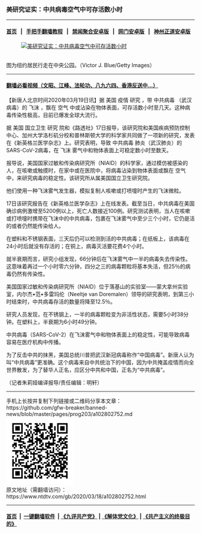 ### 美研究证实：中共病毒空气中可存活数小时
------------------------

#### [首页](https://github.com/gfw-breaker/banned-news/blob/master/README.md) &nbsp;&nbsp;|&nbsp;&nbsp; [手把手翻墙教程](https://github.com/gfw-breaker/guides/wiki) &nbsp;&nbsp;|&nbsp;&nbsp; [禁闻聚合安卓版](https://github.com/gfw-breaker/bn-android) &nbsp;&nbsp;|&nbsp;&nbsp; [网门安卓版](https://github.com/oGate2/oGate) &nbsp;&nbsp;|&nbsp;&nbsp; [神州正道安卓版](https://github.com/SzzdOgate/update) 



<div><div class="featured_image">
 <a href="https://i.ntdtv.com/assets/uploads/2020/03/GettyImages-1207623805.jpg" target="_blank">
  <figure>
   <img alt="美研究证实：中共病毒空气中可存活数小时" src="https://i.ntdtv.com/assets/uploads/2020/03/GettyImages-1207623805-800x450.jpg"/>
  </figure><br/>
 </a>
 <span class="caption">
  图为纽约居民行走在中央公园。（Victor J. Blue/Getty Images）
 </span>
</div>
</div><hr/>

#### [翻墙必看视频（文昭、江峰、法轮功、八九六四、香港反送中...）](https://github.com/gfw-breaker/banned-news/blob/master/pages/link3.md)

<div><div class="post_content" itemprop="articleBody">
 <p>
  【新唐人北京时间2020年03月19日讯】据
  <ok href="https://www.ntdtv.com/gb/美国.htm">
   美国
  </ok>
  疫情
  <ok href="https://www.ntdtv.com/gb/研究.htm">
   研究
  </ok>
  ，带
  <ok href="https://www.ntdtv.com/gb/中共病毒.htm">
   中共病毒
  </ok>
  （武汉病毒）的
  <ok href="https://www.ntdtv.com/gb/飞沫.htm">
   飞沫
  </ok>
  ，飘在
  <ok href="https://www.ntdtv.com/gb/空气.htm">
   空气
  </ok>
  中或沾染在物体表面，可存活数小时至几天。这种病毒传染性极高，目前已爆发全球大流行。
 </p>
 <p>
  据
  <ok href="https://www.ntdtv.com/gb/美国.htm">
   美国
  </ok>
  国立卫生
  <ok href="https://www.ntdtv.com/gb/研究.htm">
   研究
  </ok>
  院和《路透社》17日报导，该研究院和美国疾病预防控制中心、加州大学洛杉矶分校和普林斯顿大学的科学家共同做了一项新的研究，发表在《新英格兰医学杂志》上。研究表明，导致
  <ok href="https://www.ntdtv.com/gb/中共病毒.htm">
   中共病毒
  </ok>
  肺炎（武汉肺炎）的SARS-CoV-2病毒，在
  <ok href="https://www.ntdtv.com/gb/飞沫.htm">
   飞沫
  </ok>
  雾气中和物体表面上可稳定数小时至数天。
 </p>
 <p>
  报导说，美国国家过敏和传染病研究所（NIAID）的科学家，通过模仿被感染的人，在咳嗽或触摸时，在家中或在医院中，将病毒沾染到物体表面或飘在
  <ok href="https://www.ntdtv.com/gb/空气.htm">
   空气
  </ok>
  中，来研究病毒的稳定性。该研究所从属美国国立卫生研究院。
 </p>
 <p>
  他们使用一种飞沫雾气发生器，模拟复制人咳嗽或打喷嚏时产生的飞沫微粒。
 </p>
 <p>
  17日该研究报告在《新英格兰医学杂志》上在线发表。截至当日，中共病毒在美国确诊病例激增至5200例以上，死亡人数接近100例。研究测试表明，当人在咳嗽或打喷嚏时携带在飞沫中的中共病毒，包裹在飞沫雾气中至少三个小时，它仍是活的或者仍然能传染给人。
 </p>
 <p>
  在塑料和不锈钢表面，三天后仍可以检测到活的中共病毒；在纸板上，该病毒在24小时后就没有存活的；在铜上，病毒灭活要花费4个小时。
 </p>
 <p>
  就半衰期而言，研究小组发现，66分钟后在飞沫雾气中一半的病毒失去传染性。这意味着再过一个小时零六分钟，四分之三的病毒颗粒将基本失活，但25％的病毒仍然有传染性。
 </p>
 <p>
  美国国家过敏和传染病研究所（NIAID）位于落基山的实验室——蒙大拿州实验室，内尔杰•范•多雷玛伦（Neeltje van Doremalen）领导的研究表明，到第三小时结束时，中共病毒存活的数量将降至12.5％。
 </p>
 <p>
  研究人员发现，在不锈钢上，一半的病毒颗粒变为非活性状态，需要5小时38分钟。在塑料上，半衰期为6小时49分钟。
 </p>
 <p>
  中共病毒（SARS-CoV-2）在飞沫雾气中和物体表面上的稳定性，可能导致病毒容易在医疗机构中传播。
 </p>
 <p>
  为了反击中共的抹黑，美国总统川普把武汉新冠病毒称作“中国病毒”。新唐人认为叫“中共病毒”更准确。这个病毒来自中共统治下的中国，因为中共掩盖疫情而向全世界散发，为了替华人正名，应区分中共和中国，正名为“中共病毒”。
 </p>
 <p>
  （记者朱莉娅编译报导/责任编辑：明轩）
 </p>
 <div class="single_ad">
 </div>
</div>
</div>
<hr/>
手机上长按并复制下列链接或二维码分享本文章：<br/>
https://github.com/gfw-breaker/banned-news/blob/master/pages/prog203/a102802752.md <br/>
<a href='https://github.com/gfw-breaker/banned-news/blob/master/pages/prog203/a102802752.md'><img src='https://github.com/gfw-breaker/banned-news/blob/master/pages/prog203/a102802752.md.png'/></a> <br/>
原文地址（需翻墙访问）：https://www.ntdtv.com/gb/2020/03/18/a102802752.html


------------------------
#### [首页](https://github.com/gfw-breaker/banned-news/blob/master/README.md) &nbsp;|&nbsp; [一键翻墙软件](https://github.com/gfw-breaker/nogfw/blob/master/README.md) &nbsp;| [《九评共产党》](https://github.com/gfw-breaker/9ping.md/blob/master/README.md#九评之一评共产党是什么) | [《解体党文化》](https://github.com/gfw-breaker/jtdwh.md/blob/master/README.md) | [《共产主义的终极目的》](https://github.com/gfw-breaker/gczydzjmd.md/blob/master/README.md)


<img src='http://gfw-breaker.win/banned-news/pages/prog203/a102802752.md' width='0px' height='0px'/>